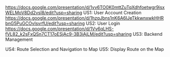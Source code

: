 https://docs.google.com/presentation/d/1vv6TO0K0mttZuTqXdhfoetwgr9isxWELMoV8Dd2vsl8/edit?usp=sharing US1: User Account Creation
https://docs.google.com/presentation/d/1hzqJbns1nK6A6IJeTkkwnxwkHHRbnG5PuGCOvIsvrfU/edit?usp=sharing US2: User Login
https://docs.google.com/presentation/d/1Vv6qLHS-fVL82_k2sFxQSn7CT17oESjAc9-3B3iAjLM/edit?usp=sharing US3: Backend Management
<link to template slide> US4: Route Selection and Navigation to Map
<link to template slide> US5: Display Route on the Map
